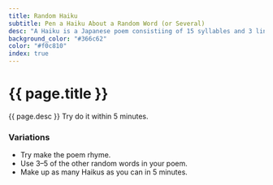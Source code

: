 ```yaml
---
title: Random Haiku
subtitle: Pen a Haiku About a Random Word (or Several)
desc: "A Haiku is a Japanese poem consistiing of 15 syllables and 3 lines. The first line has 5 syllables, the second has 7, and the last has 5 again. Choose a word and write a Haiku about it."
background_color: "#366c62"
color: "#f0c810"
index: true
---
```

# {{ page.title }}

{{ page.desc }} Try do it within 5 minutes.

<ul class="_random random masonry" data-child="li" data-amount="21" data-template="[[ mix ]]" data-params='{"collections": 
["adjectives", "animals-plural", "animals-singular", "objects-plural", "adverbs", "verbs-past", "food-singular", "verbs-present", "objects-plural", "nouns-plural", "nouns-singular", "objects-singular"]}'></ul>

### Variations
- Try make the poem rhyme.
- Use 3–5 of the other random words in your poem.
- Make up as many Haikus as you can in 5 minutes.